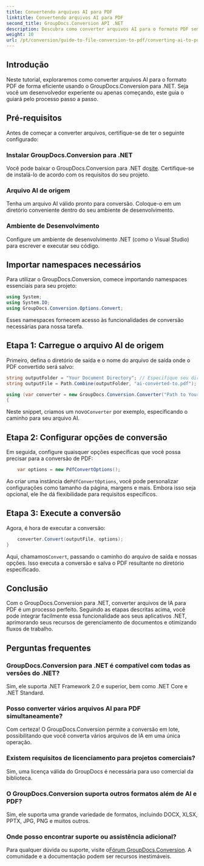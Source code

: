 ```yaml
---
title: Convertendo arquivos AI para PDF
linktitle: Convertendo arquivos AI para PDF
second_title: GroupDocs.Conversion API .NET
description: Descubra como converter arquivos AI para o formato PDF sem esforço usando GroupDocs.Conversion for .NET. Este tutorial o guia através da instalação, configuração do código e processo de conversão.
weight: 10
url: /pt/conversion/guide-to-file-conversion-to-pdf/converting-ai-to-pdf/
---
```

## Introdução

Neste tutorial, exploraremos como converter arquivos AI para o formato PDF de forma eficiente usando o GroupDocs.Conversion para .NET. Seja você um desenvolvedor experiente ou apenas começando, este guia o guiará pelo processo passo a passo.

## Pré-requisitos

Antes de começar a converter arquivos, certifique-se de ter o seguinte configurado:

### Instalar GroupDocs.Conversion para .NET

 Você pode baixar o GroupDocs.Conversion para .NET do[site](https://releases.groupdocs.com/conversion/net/). Certifique-se de instalá-lo de acordo com os requisitos do seu projeto.

### Arquivo AI de origem

Tenha um arquivo AI válido pronto para conversão. Coloque-o em um diretório conveniente dentro do seu ambiente de desenvolvimento.

### Ambiente de Desenvolvimento

Configure um ambiente de desenvolvimento .NET (como o Visual Studio) para escrever e executar seu código.

## Importar namespaces necessários

Para utilizar o GroupDocs.Conversion, comece importando namespaces essenciais para seu projeto:

```csharp
using System;
using System.IO;
using GroupDocs.Conversion.Options.Convert;
```
Esses namespaces fornecem acesso às funcionalidades de conversão necessárias para nossa tarefa.

## Etapa 1: Carregue o arquivo AI de origem

Primeiro, defina o diretório de saída e o nome do arquivo de saída onde o PDF convertido será salvo:

```csharp
string outputFolder = "Your Document Directory"; // Especifique seu diretório de documentos aqui
string outputFile = Path.Combine(outputFolder, "ai-converted-to.pdf");

using (var converter = new GroupDocs.Conversion.Converter("Path to Your AI File"))
{
```

 Neste snippet, criamos um novo`Converter` por exemplo, especificando o caminho para seu arquivo AI.

## Etapa 2: Configurar opções de conversão

Em seguida, configure quaisquer opções específicas que você possa precisar para a conversão de PDF:

```csharp
    var options = new PdfConvertOptions();
```
 Ao criar uma instância de`PdfConvertOptions`, você pode personalizar configurações como tamanho da página, margens e mais. Embora isso seja opcional, ele lhe dá flexibilidade para requisitos específicos.

## Etapa 3: Execute a conversão

Agora, é hora de executar a conversão:

```csharp
    converter.Convert(outputFile, options);
}
```
 Aqui, chamamos`Convert`, passando o caminho do arquivo de saída e nossas opções. Isso executa a conversão e salva o PDF resultante no diretório especificado.

## Conclusão

Com o GroupDocs.Conversion para .NET, converter arquivos de IA para PDF é um processo perfeito. Seguindo as etapas descritas acima, você pode integrar facilmente essa funcionalidade aos seus aplicativos .NET, aprimorando seus recursos de gerenciamento de documentos e otimizando fluxos de trabalho.

## Perguntas frequentes

### GroupDocs.Conversion para .NET é compatível com todas as versões do .NET?

Sim, ele suporta .NET Framework 2.0 e superior, bem como .NET Core e .NET Standard.

### Posso converter vários arquivos AI para PDF simultaneamente?

Com certeza! O GroupDocs.Conversion permite a conversão em lote, possibilitando que você converta vários arquivos de IA em uma única operação.

### Existem requisitos de licenciamento para projetos comerciais?

Sim, uma licença válida do GroupDocs é necessária para uso comercial da biblioteca.

### O GroupDocs.Conversion suporta outros formatos além de AI e PDF?

Sim, ele suporta uma grande variedade de formatos, incluindo DOCX, XLSX, PPTX, JPG, PNG e muitos outros.

### Onde posso encontrar suporte ou assistência adicional?

 Para qualquer dúvida ou suporte, visite o[Fórum GroupDocs.Conversion](https://forum.groupdocs.com/c/conversion/11). A comunidade e a documentação podem ser recursos inestimáveis.